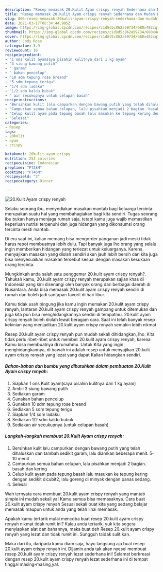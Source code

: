 ```yaml
---
description: "Resep memasak 20.Kulit Ayam crispy renyah Sederhana dan Mudah Dibuat"
title: "Resep memasak 20.Kulit Ayam crispy renyah Sederhana dan Mudah Dibuat"
slug: 806-resep-memasak-20kulit-ayam-crispy-renyah-sederhana-dan-mudah-dibuat
date: 2021-03-17T00:34:44.905Z
image: https://img-global.cpcdn.com/recipes/c1d8d5c862a59734/680x482cq70/20kulit-ayam-crispy-renyah-foto-resep-utama.jpg
thumbnail: https://img-global.cpcdn.com/recipes/c1d8d5c862a59734/680x482cq70/20kulit-ayam-crispy-renyah-foto-resep-utama.jpg
cover: https://img-global.cpcdn.com/recipes/c1d8d5c862a59734/680x482cq70/20kulit-ayam-crispy-renyah-foto-resep-utama.jpg
author: Cody Ross
ratingvalue: 3.9
reviewcount: 10
recipeingredient:
- "1 ons Kulit ayamsaya pisahin kulitnya dari 1 kg ayam"
- "3 siung bawang putih"
- " garam"
- " bahan pencelup"
- "10 sdm tepung rose breand"
- "5 sdm tepung terigu"
- "1/4 sdm ladaku"
- "1/2 sdm kaldu bubuk"
- " air secukupnya untuk celupan basah"
recipeinstructions:
- "Bersihkan kulit lalu campurkan dengan bawang putih yang telah dihaluskan dan tambah sedikit garam, lalu diamkan beberapa menit. 5-10 menit"
- "Campurkan semua bahan celupan, lalu pisahkan menjadi 2 bagian. basah dan kering"
- "Celup kulit ayam pada tepung basah lalu masukan ke tepung kering dengan sedikit dicubit2, lalu goreng di minyak dengan panas sedang."
- "Selesai"
categories:
- Resep
tags:
- 20kulit
- ayam
- crispy

katakunci: 20kulit ayam crispy 
nutrition: 253 calories
recipecuisine: Indonesian
preptime: "PT28M"
cooktime: "PT46M"
recipeyield: "3"
recipecategory: Dinner

---
```



![20.Kulit Ayam crispy renyah](https://img-global.cpcdn.com/recipes/c1d8d5c862a59734/680x482cq70/20kulit-ayam-crispy-renyah-foto-resep-utama.jpg)

Selaku seorang ibu, menyediakan masakan mantab bagi keluarga tercinta merupakan suatu hal yang membahagiakan bagi kita sendiri. Tugas seorang ibu bukan hanya menjaga rumah saja, tetapi kamu juga wajib memastikan keperluan nutrisi terpenuhi dan juga hidangan yang dikonsumsi orang tercinta mesti mantab.

Di era  saat ini, kalian memang bisa mengorder panganan jadi meski tidak harus repot membuatnya lebih dulu. Tapi banyak juga lho orang yang selalu ingin memberikan hidangan yang terlezat untuk keluarganya. Karena, menyajikan masakan yang diolah sendiri akan jauh lebih bersih dan kita juga bisa menyesuaikan masakan tersebut sesuai dengan masakan kesukaan orang tercinta. 



Mungkinkah anda salah satu penggemar 20.kulit ayam crispy renyah?. Tahukah kamu, 20.kulit ayam crispy renyah merupakan sajian khas di Indonesia yang kini disenangi oleh banyak orang dari berbagai daerah di Nusantara. Anda bisa memasak 20.kulit ayam crispy renyah sendiri di rumah dan boleh jadi santapan favorit di hari libur.

Kamu tidak usah bingung jika kamu ingin memakan 20.kulit ayam crispy renyah, lantaran 20.kulit ayam crispy renyah gampang untuk ditemukan dan juga kita pun bisa menghidangkannya sendiri di tempatmu. 20.kulit ayam crispy renyah boleh diolah lewat beragam cara. Saat ini telah banyak resep kekinian yang menjadikan 20.kulit ayam crispy renyah semakin lebih nikmat.

Resep 20.kulit ayam crispy renyah pun mudah sekali dihidangkan, lho. Kita tidak perlu ribet-ribet untuk membeli 20.kulit ayam crispy renyah, karena Kamu bisa membuatnya di rumahmu. Untuk Kita yang ingin menghidangkannya, di bawah ini adalah resep untuk menyajikan 20.kulit ayam crispy renyah yang lezat yang dapat Kalian hidangkan sendiri.

<!--inarticleads1-->

##### Bahan-bahan dan bumbu yang dibutuhkan dalam pembuatan 20.Kulit Ayam crispy renyah:

1. Siapkan 1 ons Kulit ayam(saya pisahin kulitnya dari 1 kg ayam)
1. Ambil 3 siung bawang putih
1. Sediakan  garam
1. Gunakan  bahan pencelup
1. Gunakan 10 sdm tepung rose breand
1. Sediakan 5 sdm tepung terigu
1. Siapkan 1/4 sdm ladaku
1. Sediakan 1/2 sdm kaldu bubuk
1. Sediakan  air secukupnya (untuk celupan basah)




<!--inarticleads2-->

##### Langkah-langkah membuat 20.Kulit Ayam crispy renyah:

1. Bersihkan kulit lalu campurkan dengan bawang putih yang telah dihaluskan dan tambah sedikit garam, lalu diamkan beberapa menit. 5-10 menit
1. Campurkan semua bahan celupan, lalu pisahkan menjadi 2 bagian. basah dan kering
1. Celup kulit ayam pada tepung basah lalu masukan ke tepung kering dengan sedikit dicubit2, lalu goreng di minyak dengan panas sedang.
1. Selesai




Wah ternyata cara membuat 20.kulit ayam crispy renyah yang mantab simple ini mudah sekali ya! Kamu semua bisa memasaknya. Cara buat 20.kulit ayam crispy renyah Sesuai sekali buat kita yang sedang belajar memasak maupun untuk anda yang telah lihai memasak.

Apakah kamu tertarik mulai mencoba buat resep 20.kulit ayam crispy renyah nikmat tidak rumit ini? Kalau anda tertarik, yuk kita segera menyiapkan alat dan bahannya, maka buat deh Resep 20.kulit ayam crispy renyah yang lezat dan tidak rumit ini. Sungguh taidak sulit kan. 

Maka dari itu, daripada kamu diam saja, hayo langsung aja buat resep 20.kulit ayam crispy renyah ini. Dijamin anda tak akan nyesel membuat resep 20.kulit ayam crispy renyah lezat sederhana ini! Selamat berkreasi dengan resep 20.kulit ayam crispy renyah lezat sederhana ini di tempat tinggal masing-masing,ya!.


